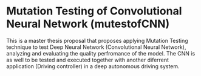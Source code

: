 # Mutation Testing of Convolutional Neural Network (mutestofCNN)
This is a master thesis proposal that proposes applying Mutation Testing technique to test Deep Neural Network (Convolutional Neural Network), analyzing and evaluating the quality perfromance of the model.
The CNN is as well to be tested and executed together with another diferrent application (Driving controller) in a deep autonomous driving system.
